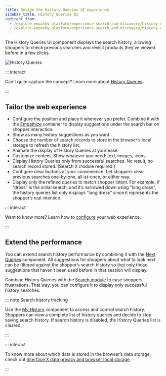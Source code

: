 ```yaml
---
title: Design the History Queries UI experience
sidebar_title: History Queries UI
redirect_from:
  - /explore-empathy-platform/experience-search-and-discovery/history-queries.html
  - /explore-empathy-platform/experience-search-and-discovery/history-queries
---
```


The History Queries UI component displays the search history, allowing shoppers to check previous
searches and revisit products they’ve viewed before in a few clicks.

![History Queries](~@assets/x/interface/x-history-queries.gif)

::: interact

Can't quite capture the concept? Learn more about
[History Queries](/understand-empathy-platform/search-features/history-queries-overview.md).

:::

## Tailor the web experience

- Configure the position and place it wherever you prefer. Combine it with the
  [Empathize](empathize.md) container to display suggestions under the search bar on shopper
  interaction.
- Show as many history suggestions as you want.
- Choose the number of search records to store in the browser’s local storage to refresh the history
  list.
- Animate the display of History Queries at your ease.
- Customize content. Show whatever you need: text, images, icons.
- Display History Queries only from successful searches. No result, no search record stored. (Search
  X module required.)
- Configure clear buttons at your convenience. Let shoppers clear previous searches one-by-one,
  all-at-once, or either way.
- Display only the refined queries to match shopper intent. For example, if “dress” is the initial
  search, and it’s narrowed down using “long dress”, the history queries list only displays “long
  dress” since it represents the shopper’s real intention.

::: interact

Want to know more? Learn how to
[configure](/develop-empathy-platform/ui-reference/components/history-queries/) your web experience.

:::

## Extend the performance

You can extend search history performance by combining it with the [Next Queries](next-queries.md)
component. All suggestions for shoppers about what to look next can be filtered against the
shopper’s search history so that only those suggestions that haven’t been used before in that
session will display.

Combine History Queries with the
[Search module](/develop-empathy-platform/ui-reference/components/search/) to ease shoppers'
frustrations. That way, you can configure it to display only successful history searches.

::: note Search history tracking

Use the [My History](my-history.md) component to access and control search history. Shoppers can
view a complete list of history queries and decide to stop saving search history. If search history
is disabled, the History Queries list is cleared.

:::

::: interact

To know more about which data is stored in the browser’s data storage, check out
[Interface X data privacy and browser local storage](web-local-storage.md).

:::
